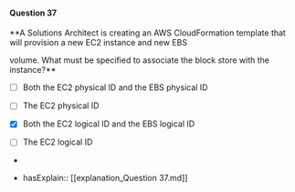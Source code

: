 #### Question  37

**A Solutions Architect is creating an AWS CloudFormation template that will provision a new EC2 instance and new EBS

volume. What must be specified to associate the block store with the instance?**

- [ ] Both the EC2 physical ID and the EBS physical ID

- [ ] The EC2 physical ID

- [x] Both the EC2 logical ID and the EBS logical ID

- [ ] The EC2 logical ID

*

- hasExplain:: [[explanation_Question  37.md]]
